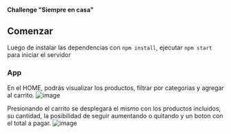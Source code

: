 #### Challenge "Siempre en casa"

## Comenzar

Luego de instalar las dependencias con ```npm install```, ejecutar ```npm start``` para iniciar el servidor

### App
En el HOME, podrás visualizar los productos, filtrar por categorias y agregar al carrito.
![image](https://user-images.githubusercontent.com/84095970/143064268-0bc3aa52-e28e-4cf5-81b1-da5026cba002.png)

Presionando el carrito se desplegará el mismo con los productos incluidos, su cantidad, la posibilidad de seguir aumentando o quitando y un boton con el total a pagar.
![image](https://user-images.githubusercontent.com/84095970/143064756-5dc332bf-4e0f-447d-8731-73f96d6a1061.png)

